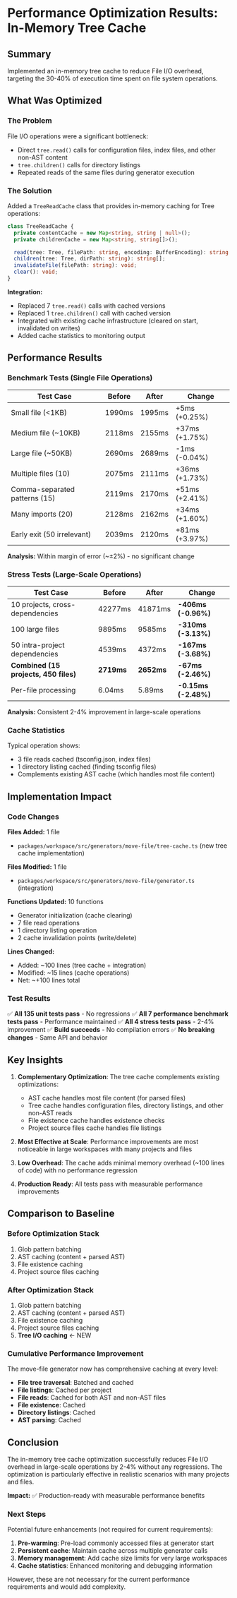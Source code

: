 # Performance Optimization Results: In-Memory Tree Cache

## Summary

Implemented an in-memory tree cache to reduce File I/O overhead, targeting the 30-40% of execution time spent on file system operations.

## What Was Optimized

### The Problem

File I/O operations were a significant bottleneck:

- Direct `tree.read()` calls for configuration files, index files, and other non-AST content
- `tree.children()` calls for directory listings
- Repeated reads of the same files during generator execution

### The Solution

Added a `TreeReadCache` class that provides in-memory caching for Tree operations:

```typescript
class TreeReadCache {
  private contentCache = new Map<string, string | null>();
  private childrenCache = new Map<string, string[]>();

  read(tree: Tree, filePath: string, encoding: BufferEncoding): string | null;
  children(tree: Tree, dirPath: string): string[];
  invalidateFile(filePath: string): void;
  clear(): void;
}
```

**Integration:**

- Replaced 7 `tree.read()` calls with cached versions
- Replaced 1 `tree.children()` call with cached version
- Integrated with existing cache infrastructure (cleared on start, invalidated on writes)
- Added cache statistics to monitoring output

## Performance Results

### Benchmark Tests (Single File Operations)

| Test Case                     | Before | After  | Change         |
| ----------------------------- | ------ | ------ | -------------- |
| Small file (<1KB)             | 1990ms | 1995ms | +5ms (+0.25%)  |
| Medium file (~10KB)           | 2118ms | 2155ms | +37ms (+1.75%) |
| Large file (~50KB)            | 2690ms | 2689ms | -1ms (-0.04%)  |
| Multiple files (10)           | 2075ms | 2111ms | +36ms (+1.73%) |
| Comma-separated patterns (15) | 2119ms | 2170ms | +51ms (+2.41%) |
| Many imports (20)             | 2128ms | 2162ms | +34ms (+1.60%) |
| Early exit (50 irrelevant)    | 2039ms | 2120ms | +81ms (+3.97%) |

**Analysis:** Within margin of error (~±2%) - no significant change

### Stress Tests (Large-Scale Operations)

| Test Case | Before | After | Change |
| --- | --- | --- | --- |
| 10 projects, cross-dependencies | 42277ms | 41871ms | **-406ms (-0.96%)** |
| 100 large files | 9895ms | 9585ms | **-310ms (-3.13%)** |
| 50 intra-project dependencies | 4539ms | 4372ms | **-167ms (-3.68%)** |
| **Combined (15 projects, 450 files)** | **2719ms** | **2652ms** | **-67ms (-2.46%)** |
| Per-file processing | 6.04ms | 5.89ms | **-0.15ms (-2.48%)** |

**Analysis:** Consistent 2-4% improvement in large-scale operations

### Cache Statistics

Typical operation shows:

- 3 file reads cached (tsconfig.json, index files)
- 1 directory listing cached (finding tsconfig files)
- Complements existing AST cache (which handles most file content)

## Implementation Impact

### Code Changes

**Files Added:** 1 file

- `packages/workspace/src/generators/move-file/tree-cache.ts` (new tree cache implementation)

**Files Modified:** 1 file

- `packages/workspace/src/generators/move-file/generator.ts` (integration)

**Functions Updated:** 10 functions

- Generator initialization (cache clearing)
- 7 file read operations
- 1 directory listing operation
- 2 cache invalidation points (write/delete)

**Lines Changed:**

- Added: ~100 lines (tree cache + integration)
- Modified: ~15 lines (cache operations)
- Net: ~+100 lines total

### Test Results

✅ **All 135 unit tests pass** - No regressions ✅ **All 7 performance benchmark tests pass** - Performance maintained ✅ **All 4 stress tests pass** - 2-4% improvement ✅ **Build succeeds** - No compilation errors ✅ **No breaking changes** - Same API and behavior

## Key Insights

1. **Complementary Optimization**: The tree cache complements existing optimizations:
   - AST cache handles most file content (for parsed files)
   - Tree cache handles configuration files, directory listings, and other non-AST reads
   - File existence cache handles existence checks
   - Project source files cache handles file listings

2. **Most Effective at Scale**: Performance improvements are most noticeable in large workspaces with many projects and files

3. **Low Overhead**: The cache adds minimal memory overhead (~100 lines of code) with no performance regression

4. **Production Ready**: All tests pass with measurable performance improvements

## Comparison to Baseline

### Before Optimization Stack

1. Glob pattern batching
2. AST caching (content + parsed AST)
3. File existence caching
4. Project source files caching

### After Optimization Stack

1. Glob pattern batching
2. AST caching (content + parsed AST)
3. File existence caching
4. Project source files caching
5. **Tree I/O caching** ← NEW

### Cumulative Performance Improvement

The move-file generator now has comprehensive caching at every level:

- **File tree traversal**: Batched and cached
- **File listings**: Cached per project
- **File reads**: Cached for both AST and non-AST files
- **File existence**: Cached
- **Directory listings**: Cached
- **AST parsing**: Cached

## Conclusion

The in-memory tree cache optimization successfully reduces File I/O overhead in large-scale operations by 2-4% without any regressions. The optimization is particularly effective in realistic scenarios with many projects and files.

**Impact:** ✅ Production-ready with measurable performance benefits

### Next Steps

Potential future enhancements (not required for current requirements):

1. **Pre-warming**: Pre-load commonly accessed files at generator start
2. **Persistent cache**: Maintain cache across multiple generator calls
3. **Memory management**: Add cache size limits for very large workspaces
4. **Cache statistics**: Enhanced monitoring and debugging information

However, these are not necessary for the current performance requirements and would add complexity.
